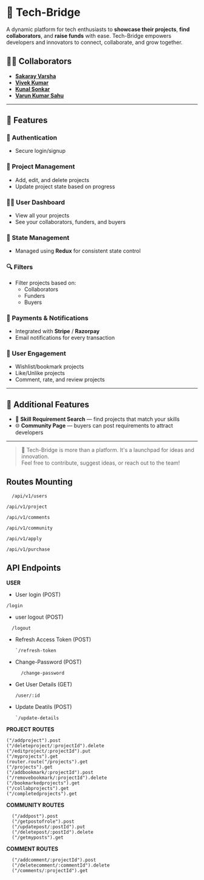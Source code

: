 # 🚀 Tech-Bridge

A dynamic platform for tech enthusiasts to **showcase their projects**, **find collaborators**, and **raise funds** with ease. Tech-Bridge empowers developers and innovators to connect, collaborate, and grow together.

## 👨‍💻 Collaborators


- [**Sakaray Varsha**](https://github.com/Varshasakaray)  
- [**Vivek Kumar**](https://github.com/thefearlesscoder)  
- [**Kunal Sonkar**](https://github.com/Kunalsonkar07)  
- [**Varun Kumar Sahu**](https://github.com/vks-07)

---

## 🌟 Features

### 🔐 Authentication
- Secure login/signup

### 🧰 Project Management
- Add, edit, and delete projects  
- Update project state based on progress

### 🧑‍💼 User Dashboard
- View all your projects  
- See your collaborators, funders, and buyers

### 🧠 State Management
- Managed using **Redux** for consistent state control

### 🔍 Filters
- Filter projects based on:
  - Collaborators
  - Funders
  - Buyers

### 💸 Payments & Notifications
- Integrated with **Stripe** / **Razorpay**
- Email notifications for every transaction

### 💖 User Engagement
- Wishlist/bookmark projects  
- Like/Unlike projects  
- Comment, rate, and review projects

---

## 🧪 Additional Features

- 🔎 **Skill Requirement Search** — find projects that match your skills  
- 🌐 **Community Page** — buyers can post requirements to attract developers

---

> 🎯 Tech-Bridge is more than a platform. It's a launchpad for ideas and innovation.  
Feel free to contribute, suggest ideas, or reach out to the team!

## Routes Mounting
```
  /api/v1/users
```
```
/api/v1/project
```
```
/api/v1/comments
```
```
/api/v1/community
```
```
/api/v1/apply
```
```
/api/v1/purchase
```

## API Endpoints

**USER**

- User login (POST)
```
/login
```
- user logout (POST)
```
  /logout
```
- Refresh Access Token (POST)
  ```
  `/refresh-token
  ```
- Change-Password (POST)
  ```
    /change-password
  ```
- Get User Details (GET)
  ```
  /user/:id
  ```
- Update Deatils (POST)
    ```
    `/update-details
    ```
**PROJECT ROUTES**

```
("/addproject").post
("/deleteproject/:projectId").delete
("/editproject/:projectId").put
("/myprojects").get
(router.route("/projects").get
("/projects").get
("/addbookmark/:projectId").post
("/removebookmark/:projectId").delete
("/bookmarkedprojects").get
("/collabprojects").get
("/completedprojects").get
```

**COMMUNITY ROUTES**

```
  ("/addpost").post
  ("/getpostofrole").post
  ("/updatepost/:postId").put
  ("/deletepost/:postId").delete
  ("/getmyposts").get
```
**COMMENT ROUTES**

```
  ("/addcomment/:projectId").post
  ("/deletecomment/:commentId").delete
  ("/comments/:projectId").get
```






